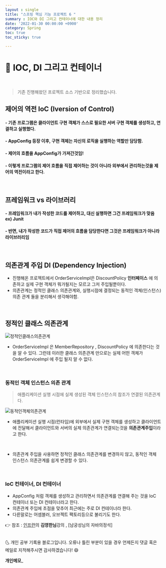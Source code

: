 ```yaml
---
layout : single
title: "스프링 핵심 기능 프로젝트 6 "
summary : IOC와 DI 그리고 컨테이너에 대한 내용 정리
date: '2022-01-30 00:00:00 +0900'
category: Spring
toc: true
toc_sticky: true

---
```


# 📌 IOC, DI 그리고 컨테이너
<br>

> 기존 진행해왔던 프로젝트 소스 기반으로 정리했습니다.


## 제어의 역전 IoC (Iversion of Control)
#### - 기존 프로그램은 클라이언트 구현 객체가 스스로 필요한 서버 구현 객체를 생성하고, 연결하고 실행했다.
#### - AppConfig 등장 이후, 구현 객체는 자신의 로직을 실행하는 역할만 담당함.
#### - 제어의 흐름을 AppConfig가  가져간것임!
#### - 이렇게 프로그램의 제어 흐름을 직접 제어하는 것이 아니라 외부에서 관리하는것을 제어의 역전이라고 한다.

<br>

## 프레임워크 vs 라이브러리
#### - 프레임워크가 내가 작성한 코드를 제어하고, 대신 실행하면 그건 프레임워크가 맞음  ex) Junit
#### - 반면, 내가 작성한 코드가 직접 제어의 흐름을 담당한다면 그것은 프레임워크가 아니라 라이브러리임

<br>

## 의존관계 주입 DI (Dependency Injection)
- 진행해온 프로젝트에서 OrderServiceImpl은 DiscountPolicy **인터페이스** 에 의존하고 실제 구현 객체가 뭐가될지는 모르고 그저 주입될뿐이다.
- 의존관계는 정적인 클래스 의존관계와, 실행시점에 결정되는 동적인 객체(인스턴스)의존 관계 둘을 분리해서 생각해야함.

<br>

## 정적인 클래스 의존관계

![정적인클래스의존관계](https://user-images.githubusercontent.com/52389219/151699471-f245db98-473e-4cd6-b803-62a2df255ab7.PNG)

- OrderServiceImpl 은 MemberRepository , DiscountPolicy 에 의존한다는 것을 알 수 있다.
그런데 이러한 클래스 의존관계 만으로는 실제 어떤 객체가 OrderServiceImpl 에 주입 될지 알 수 없다.

<br>


### 동적인 객체 인스턴스 의존 관계

> 애플리케이션 실행 시점에 실제 생성된 객체 인스턴스의 참조가 연결된 의존관계다.

![동적인객체의존관계](https://user-images.githubusercontent.com/52389219/151699215-5fb98a39-7f8b-44a7-aa79-a23c218c6564.PNG)

- 애플리케이션 실행 시점(런타임)에 외부에서 실제 구현 객체를 생성하고 
클라이언트에 전달해서 클라이언트와 서버의 실제 의존관계가 연결되는것을 **의존관계주입**이라고 한다.

<br>

- 의존관계 주입을 사용하면 정적인 클래스 의존관계를 변경하지 않고, 동적인 객체 인스턴스 의존관계를
  쉽게 변경할 수 있다.

<br>

### IoC 컨테이너, DI 컨테이너

- AppConfig 처럼 객체를 생성하고 관리하면서 의존관계를 연결해 주는 것을 IoC 컨테이너 또는 DI 컨테이너라고 한다.
- 의존관계 주입에 초점을 맞추어 최근에는 주로 DI 컨테이너라 한다.
- 다른말로는 어셈블러, 오브젝트 팩토리등으로 불리기도 한다.


👉 참조 : [인프런](https://www.inflearn.com/)의 **김영한님**강의 , [남궁성님의 자바의정석] 

<br>
🌜 개인 공부 기록용 블로그입니다. 오류나 틀린 부분이 있을 경우 
언제든지 댓글 혹은 메일로 지적해주시면 감사하겠습니다! 😄
<br>

**개인메모**_

